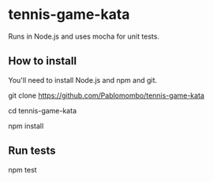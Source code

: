 # tennis-game-kata

Runs in Node.js and uses mocha for unit tests.

## How to install
You'll need to install Node.js and npm and git.

git clone https://github.com/Pablomombo/tennis-game-kata

cd tennis-game-kata

npm install

## Run tests
npm test